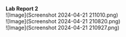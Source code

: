 <b>Lab Report 2 <br></b>
![Image](Screenshot 2024-04-21 211010.png)<br>
![Image](Screenshot 2024-04-21 210820.png)<br>
![Image](Screenshot 2024-04-21 210927.png)<br>

